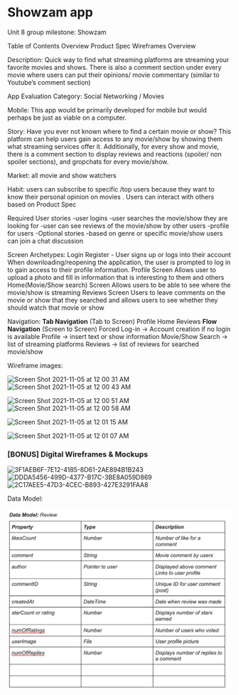 # Showzam app
Unit 8 group milestone:
Showzam

Table of Contents
Overview
Product Spec
Wireframes
Overview	

Description:
Quick way to find what streaming platforms are streaming your favorite movies and shows. There is also a comment section under every movie where users can put their opinions/ movie commentary (similar to Youtube’s comment section)

App Evaluation
Category: Social Networking / Movies

Mobile: This app would be primarily developed for mobile but would perhaps be just as viable on a computer.

Story: Have you ever not known where to find a certain movie or show? This platform can help users gain access to any movie/show by showing them what streaming services offer it. Additionally, for every show and movie, there is a comment section to display reviews and reactions (spoiler/ non spoiler sections), and gropchats for every movie/show.

Market: all movie and show watchers 

Habit: users can subscribe to specific /top users because they want to know their personal opinion on movies . Users can interact with others based on 
Product Spec

Required User stories
-user logins
-user searches the movie/show they are looking for
-user can see reviews of the movie/show by other users
-profile for users
-Optional stories
-based on genre or specific movie/show users can join a chat discussion


Screen Archetypes:
Login
Register - User signs up or logs into their account
When downloading/reopening the application, the user is prompted to log in to gain access to their profile information.	
Profile Screen
Allows user to upload a photo and fill in information that is interesting to them and others
Home(Movie/Show search) Screen
Allows users to be able to see where the movie/show is streaming
Reviews Screen
Users to leave comments on the movie or show that they searched and allows users to see whether they should watch that movie or show


Navigation:
**Tab Navigation** (Tab to Screen)
Profile
Home
Reviews
**Flow Navigation** (Screen to Screen)
Forced Log-in -> Account creation if no login is available
Profile -> insert text or show information 
Movie/Show Search -> list of streaming platforms
Reviews -> list of reviews for searched movie/show


Wireframe images:

![Screen Shot 2021-11-05 at 12 00 31 AM](https://user-images.githubusercontent.com/49080966/140839825-8c851e8b-733f-46b2-9004-16e3f7a47d55.png)
![Screen Shot 2021-11-05 at 12 00 43 AM](https://user-images.githubusercontent.com/49080966/140839782-30cd776a-27ce-4689-a253-02e2678b61cf.png)



![Screen Shot 2021-11-05 at 12 00 51 AM](https://user-images.githubusercontent.com/49080966/140839860-fda10cc5-3426-401f-9c19-c8f2b763ee6f.png)
![Screen Shot 2021-11-05 at 12 00 58 AM](https://user-images.githubusercontent.com/49080966/140839911-1b505da1-da90-4906-9496-ec392a610d81.png)

![Screen Shot 2021-11-05 at 12 01 15 AM](https://user-images.githubusercontent.com/49080966/140839884-147ec5f4-b61f-4e8a-bfdf-dbea7a25d148.png)

![Screen Shot 2021-11-05 at 12 01 07 AM](https://user-images.githubusercontent.com/49080966/140839896-1be1542c-138f-4773-b81e-b16a334850e4.png)

### [BONUS] Digital Wireframes & Mockups

![3F1AEB6F-7E12-4185-8D61-2AE894B1B243](https://user-images.githubusercontent.com/28194686/140852238-e9bfb2d2-94f0-4cf6-818b-a485ecbdaa22.jpeg)
![DDDA5456-499D-4377-B17C-3BE8A059D869](https://user-images.githubusercontent.com/28194686/140852249-952f8da2-1966-4182-a2b8-6c60153fbc42.jpeg)
![2C17AEE5-47D3-4CEC-B893-427E3291FAA8](https://user-images.githubusercontent.com/28194686/140852245-aa76dffc-2dd7-4f12-9d5d-74a84824e1c6.jpeg)


Data Model:

![](images/Screen%20Shot%202021-11-15%20at%208.10.35%20PM.png)


